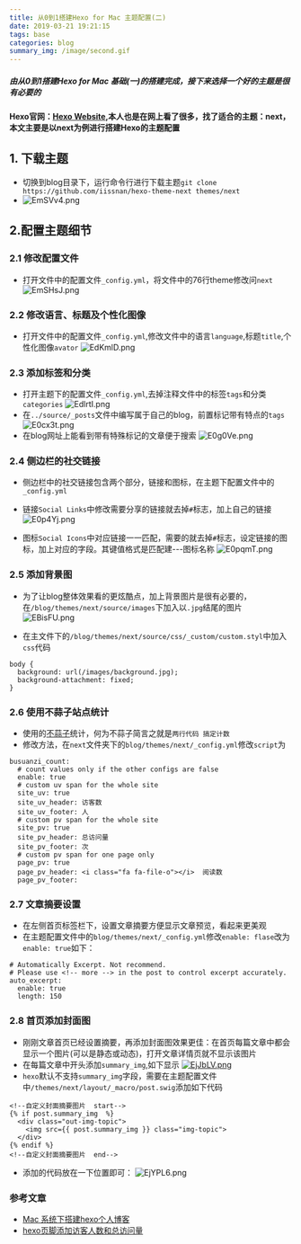 ```yaml
---
title: 从0到1搭建Hexo for Mac 主题配置(二)
date: 2019-03-21 19:21:15
tags: base
categories: blog
summary_img: /image/second.gif
---
```



##### 由从0到1搭建Hexo for Mac 基础(一)的搭建完成，接下来选择一个好的主题是很有必要的


**Hexo官网：[Hexo Website](https://hexo.io/themes),本人也是在网上看了很多，找了适合的主题：next，本文主要是以next为例进行搭建Hexo的主题配置**


## 1. 下载主题
* 切换到blog目录下，运行命令行进行下载主题`git clone https://github.com/iissnan/hexo-theme-next themes/next`
* ![EmSVv4.png](https://s2.ax1x.com/2019/04/26/EmSVv4.png)

## 2.配置主题细节
### 2.1 修改配置文件
* 打开文件中的配置文件`_config.yml`，将文件中的76行theme修改问`next`
 ![EmSHsJ.png](https://s2.ax1x.com/2019/04/26/EmSHsJ.png)
 
### 2.2 修改语言、标题及个性化图像
* 打开文件中的配置文件`_config.yml`,修改文件中的语言`language`,标题`title`,个性化图像`avator`
![EdKmlD.png](https://s2.ax1x.com/2019/05/04/EdKmlD.png)

### 2.3 添加标签和分类
* 打开主题下的配置文件`_config.yml`,去掉注释文件中的标签`tags`和分类`categories`
![EdlrtI.png](https://s2.ax1x.com/2019/05/04/EdlrtI.png)
* 在`../source/_posts`文件中编写属于自己的blog，前置标记带有特点的`tags`
![E0cx3t.png](https://s2.ax1x.com/2019/05/05/E0cx3t.png)
* 在blog网址上能看到带有特殊标记的文章便于搜索
![E0g0Ve.png](https://s2.ax1x.com/2019/05/05/E0g0Ve.png)

### 2.4 侧边栏的社交链接
* 侧边栏中的社交链接包含两个部分，链接和图标，在主题下配置文件中的`_config.yml`
* 链接`Social Links`中修改需要分享的链接就去掉`#`标志，加上自己的链接
![E0p4Yj.png](https://s2.ax1x.com/2019/05/05/E0p4Yj.png)

* 图标`Social Icons`中对应链接一一匹配，需要的就去掉`#`标志，设定链接的图标，加上对应的字段。其键值格式是匹配建---图标名称
![E0pqmT.png](https://s2.ax1x.com/2019/05/05/E0pqmT.png)

### 2.5 添加背景图
* 为了让blog整体效果看的更炫酷点，加上背景图片是很有必要的，在`/blog/themes/next/source/images`下加入以`.jpg`结尾的图片
![EBisFU.png](https://s2.ax1x.com/2019/05/06/EBisFU.png)

* 在主文件下的`/blog/themes/next/source/css/_custom/custom.styl`中加入`css`代码

```
body {
  background: url(/images/background.jpg);
  background-attachment: fixed;
}
```
### 2.6 使用不蒜子站点统计
* 使用的[不蒜子](https://busuanzi.ibruce.info/)统计，何为不蒜子简言之就是`两行代码 搞定计数`
* 修改方法，在`next`文件夹下的`blog/themes/next/_config.yml`修改`script`为

```
busuanzi_count:
  # count values only if the other configs are false
  enable: true
  # custom uv span for the whole site
  site_uv: true
  site_uv_header: 访客数
  site_uv_footer: 人
  # custom pv span for the whole site
  site_pv: true
  site_pv_header: 总访问量
  site_pv_footer: 次
  # custom pv span for one page only
  page_pv: true
  page_pv_header: <i class="fa fa-file-o"></i>  阅读数
  page_pv_footer:

```

### 2.7 文章摘要设置
* 在左侧首页标签栏下，设置文章摘要方便显示文章预览，看起来更美观
* 在主题配置文件中的`blog/themes/next/_config.yml`修改`enable: flase`改为`enable: true`如下：

```
# Automatically Excerpt. Not recommend.
# Please use <!-- more --> in the post to control excerpt accurately.
auto_excerpt:
  enable: true
  length: 150
```

### 2.8 首页添加封面图
* 刚刚文章首页已经设置摘要，再添加封面图效果更佳：在首页每篇文章中都会显示一个图片(可以是静态或动态)，打开文章详情页就不显示该图片
* 在每篇文章中开头添加`summary_img`,如下显示
[![EjJbLV.png](https://s2.ax1x.com/2019/05/19/EjJbLV.png)](https://imgchr.com/i/EjJbLV)
* `hexo`默认不支持`summary_img`字段，需要在主题配置文件中`/themes/next/layout/_macro/post.swig`添加如下代码

```
<!--自定义封面摘要图片  start-->
{% if post.summary_img  %}
  <div class="out-img-topic">
    <img src={{ post.summary_img }} class="img-topic">
  </div>
{% endif %}
<!--自定义封面摘要图片  end-->

```
* 添加的代码放在一下位置即可：
![EjYPL6.png](https://s2.ax1x.com/2019/05/19/EjYPL6.png)







### 参考文章 
 * [Mac 系统下搭建hexo个人博客](https://www.jianshu.com/p/77db3862595c)
 * [hexo页脚添加访客人数和总访问量](https://www.jianshu.com/p/c311d31265e0)
  